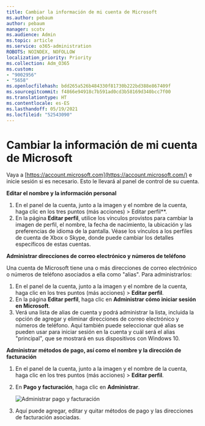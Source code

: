 ```yaml
---
title: Cambiar la información de mi cuenta de Microsoft
ms.author: pebaum
author: pebaum
manager: scotv
ms.audience: Admin
ms.topic: article
ms.service: o365-administration
ROBOTS: NOINDEX, NOFOLLOW
localization_priority: Priority
ms.collection: Adm_O365
ms.custom:
- "9002956"
- "5658"
ms.openlocfilehash: bdd265a526b484330f81730b222bd388e867409f
ms.sourcegitcommit: f4866e94918c7b591ad0cd3b58169d340bcc7f00
ms.translationtype: HT
ms.contentlocale: es-ES
ms.lasthandoff: 05/19/2021
ms.locfileid: "52543090"
---
```

# <a name="change-my-microsoft-account-information"></a>Cambiar la información de mi cuenta de Microsoft

Vaya a [https://account.microsoft.com](https://account.microsoft.com/) e inicie sesión si es necesario. Esto le llevará al panel de control de su cuenta.  

**Editar el nombre y la información personal**

1. En el panel de la cuenta, junto a la imagen y el nombre de la cuenta, haga clic en los tres puntos (más acciones) > Editar perfil**.
2. En la página **Editar perfil**, utilice los vínculos provistos para cambiar la imagen de perfil, el nombre, la fecha de nacimiento, la ubicación y las preferencias de idioma de la pantalla. Véase los vínculos a los perfiles de cuenta de Xbox o Skype, donde puede cambiar los detalles específicos de estas cuentas.

**Administrar direcciones de correo electrónico y números de teléfono**

Una cuenta de Microsoft tiene una o más direcciones de correo electrónico o números de teléfono asociados a ella como "alias". Para administrarlos:

1. En el panel de la cuenta, junto a la imagen y el nombre de la cuenta, haga clic en los tres puntos (más acciones) > **Editar perfil**.
2. En la página **Editar perfil**, haga clic en **Administrar cómo iniciar sesión en Microsoft**. 
3. Verá una lista de alias de cuenta y podrá administrar la lista, incluida la opción de agregar y eliminar direcciones de correo electrónico y números de teléfono. Aquí también puede seleccionar qué alias se pueden usar para iniciar sesión en la cuenta y cuál será el alias "principal", que se mostrará en sus dispositivos con Windows 10.

**Administrar métodos de pago, así como el nombre y la dirección de facturación** 

1. En el panel de la cuenta, junto a la imagen y el nombre de la cuenta, haga clic en los tres puntos (más acciones) > **Editar perfil**.
2. En **Pago y facturación**, haga clic en **Administrar**.

    ![Administrar pago y facturación](media/manage-account.png)

3. Aquí puede agregar, editar y quitar métodos de pago y las direcciones de facturación asociadas. 
